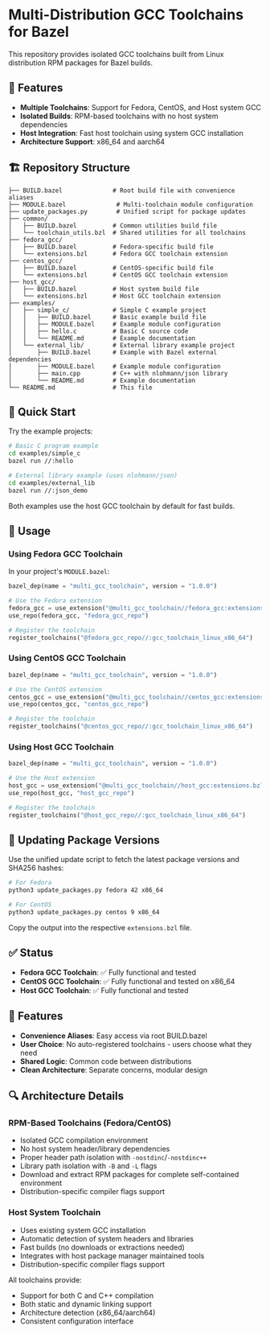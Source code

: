 # Multi-Distribution GCC Toolchains for Bazel

This repository provides isolated GCC toolchains built from Linux distribution RPM packages for Bazel builds.

## 🎯 Features

- **Multiple Toolchains**: Support for Fedora, CentOS, and Host system GCC
- **Isolated Builds**: RPM-based toolchains with no host system dependencies
- **Host Integration**: Fast host toolchain using system GCC installation
- **Architecture Support**: x86_64 and aarch64

## 🏗️ Repository Structure

```
├── BUILD.bazel              # Root build file with convenience aliases
├── MODULE.bazel              # Multi-toolchain module configuration
├── update_packages.py        # Unified script for package updates
├── common/
│   ├── BUILD.bazel          # Common utilities build file
│   └── toolchain_utils.bzl  # Shared utilities for all toolchains
├── fedora_gcc/
│   ├── BUILD.bazel          # Fedora-specific build file
│   └── extensions.bzl       # Fedora GCC toolchain extension
├── centos_gcc/
│   ├── BUILD.bazel          # CentOS-specific build file
│   └── extensions.bzl       # CentOS GCC toolchain extension
├── host_gcc/
│   ├── BUILD.bazel          # Host system build file
│   └── extensions.bzl       # Host GCC toolchain extension
├── examples/
│   ├── simple_c/            # Simple C example project
│   │   ├── BUILD.bazel      # Basic example build file
│   │   ├── MODULE.bazel     # Example module configuration
│   │   ├── hello.c          # Basic C source code
│   │   └── README.md        # Example documentation
│   └── external_lib/        # External library example project
│       ├── BUILD.bazel      # Example with Bazel external dependencies
│       ├── MODULE.bazel     # Example module configuration
│       ├── main.cpp         # C++ with nlohmann/json library
│       └── README.md        # Example documentation
└── README.md                # This file
```

## 🚀 Quick Start

Try the example projects:

```bash
# Basic C program example
cd examples/simple_c
bazel run //:hello

# External library example (uses nlohmann/json)
cd examples/external_lib
bazel run //:json_demo
```

Both examples use the host GCC toolchain by default for fast builds.

## 🚀 Usage

### Using Fedora GCC Toolchain

In your project's `MODULE.bazel`:

```python
bazel_dep(name = "multi_gcc_toolchain", version = "1.0.0")

# Use the Fedora extension
fedora_gcc = use_extension("@multi_gcc_toolchain//fedora_gcc:extensions.bzl", "fedora_gcc_extension")
use_repo(fedora_gcc, "fedora_gcc_repo")

# Register the toolchain
register_toolchains("@fedora_gcc_repo//:gcc_toolchain_linux_x86_64")
```

### Using CentOS GCC Toolchain

```python
bazel_dep(name = "multi_gcc_toolchain", version = "1.0.0")

# Use the CentOS extension
centos_gcc = use_extension("@multi_gcc_toolchain//centos_gcc:extensions.bzl", "centos_gcc_extension")
use_repo(centos_gcc, "centos_gcc_repo")

# Register the toolchain
register_toolchains("@centos_gcc_repo//:gcc_toolchain_linux_x86_64")
```

### Using Host GCC Toolchain

```python
bazel_dep(name = "multi_gcc_toolchain", version = "1.0.0")

# Use the Host extension
host_gcc = use_extension("@multi_gcc_toolchain//host_gcc:extensions.bzl", "host_gcc_extension")
use_repo(host_gcc, "host_gcc_repo")

# Register the toolchain
register_toolchains("@host_gcc_repo//:gcc_toolchain_linux_x86_64")
```

## 🔧 Updating Package Versions

Use the unified update script to fetch the latest package versions and SHA256 hashes:

```bash
# For Fedora
python3 update_packages.py fedora 42 x86_64

# For CentOS
python3 update_packages.py centos 9 x86_64
```

Copy the output into the respective `extensions.bzl` file.

## ✅ Status

- **Fedora GCC Toolchain**: ✅ Fully functional and tested
- **CentOS GCC Toolchain**: ✅ Fully functional and tested on x86_64
- **Host GCC Toolchain**: ✅ Fully functional and tested

## 🎨 Features

- **Convenience Aliases**: Easy access via root BUILD.bazel
- **User Choice**: No auto-registered toolchains - users choose what they need
- **Shared Logic**: Common code between distributions
- **Clean Architecture**: Separate concerns, modular design

## 🔍 Architecture Details

### RPM-Based Toolchains (Fedora/CentOS)

- Isolated GCC compilation environment
- No host system header/library dependencies
- Proper header path isolation with `-nostdinc`/`-nostdinc++`
- Library path isolation with `-B` and `-L` flags
- Download and extract RPM packages for complete self-contained environment
- Distribution-specific compiler flags support

### Host System Toolchain

- Uses existing system GCC installation
- Automatic detection of system headers and libraries
- Fast builds (no downloads or extractions needed)
- Integrates with host package manager maintained tools
- Distribution-specific compiler flags support

All toolchains provide:

- Support for both C and C++ compilation
- Both static and dynamic linking support
- Architecture detection (x86_64/aarch64)
- Consistent configuration interface
